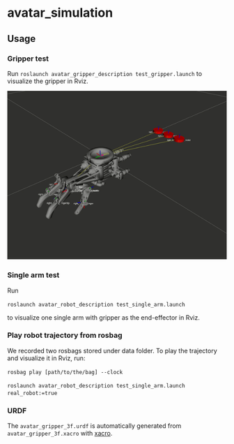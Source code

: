 # avatar_simulation

## Usage

### Gripper test
Run 
`roslaunch avatar_gripper_description test_gripper.launch`
to visualize the gripper in Rviz.

![](https://github.com/RoboticsCollaborative/avatar_simulation/blob/master/avatar_gripper_sim.gif)

### Single arm test
Run

`roslaunch avatar_robot_description test_single_arm.launch`

to visualize one single arm with gripper as the end-effector in Rviz.


### Play robot trajectory from rosbag

We recorded two rosbags stored under data folder. To play the trajectory and visualize it in Rviz, run:

`rosbag play [path/to/the/bag] --clock`
 
`roslaunch avatar_robot_description test_single_arm.launch real_robot:=true`

### URDF

The `avatar_gripper_3f.urdf` is automatically generated from `avatar_gripper_3f.xacro` with [xacro](http://wiki.ros.org/xacro).